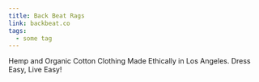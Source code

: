 ```yaml
---
title: Back Beat Rags
link: backbeat.co
tags:
  - some tag
---
```

Hemp and Organic Cotton Clothing Made Ethically in Los Angeles. Dress Easy, Live Easy!